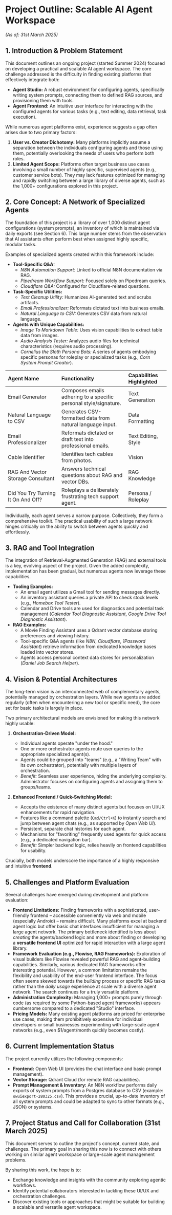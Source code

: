 # **Project Outline: Scalable AI Agent Workspace**

*(As of: 31st March 2025)*

## **1. Introduction & Problem Statement**

This document outlines an ongoing project (started Summer 2024) focused on developing a practical and scalable AI agent workspace. The core challenge addressed is the difficulty in finding existing platforms that effectively integrate both:

*   **Agent Studio:** A robust environment for configuring agents, specifically writing system prompts, connecting them to defined RAG sources, and provisioning them with tools.
*   **Agent Frontend:** An intuitive user interface for interacting with the configured agents for various tasks (e.g., text editing, data retrieval, task execution).

While numerous agent platforms exist, experience suggests a gap often arises due to two primary factors:

1.  **User vs. Creator Dichotomy:** Many platforms implicitly assume a separation between the individuals configuring agents and those using them, potentially overlooking the needs of users who perform both roles.
2.  **Limited Agent Scope:** Platforms often target business use cases involving a small number of highly specific, supervised agents (e.g., customer service bots). They may lack features optimized for managing and rapidly switching between a large library of diverse agents, such as the 1,000+ configurations explored in this project.

## **2. Core Concept: A Network of Specialized Agents**

The foundation of this project is a library of over 1,000 distinct agent configurations (system prompts), an inventory of which is maintained via daily exports (see Section 6). This large number stems from the observation that AI assistants often perform best when assigned highly specific, modular tasks.

Examples of specialized agents created within this framework include:

*   **Tool-Specific Q&A:**
    *   *N8N Automation Support:* Linked to official N8N documentation via RAG.
    *   *Pipedream Workflow Support:* Focused solely on Pipedream queries.
    *   *Cloudflare Q&A:* Configured for Cloudflare-related questions.
*   **Task-Specific Utilities:**
    *   *Text Cleanup Utility:* Humanizes AI-generated text and scrubs artifacts.
    *   *Email Professionalizer:* Reformats dictated text into business emails.
    *   *Natural Language to CSV:* Generates CSV data from natural language.
*   **Agents with Unique Capabilities:**
    *   *Image To Markdown Table:* Uses vision capabilities to extract table data from images.
    *   *Audio Analysis Tester:* Analyzes audio files for technical characteristics (requires audio processing).
    *   *Cornelius the Sloth Persona Bots:* A series of agents embodying specific personas for roleplay or specialized tasks (e.g., *Corn System Prompt Creator*).

| Agent Name                 | Functionality                                                    | Capabilities Highlighted |
| :------------------------- | :--------------------------------------------------------------- | :----------------------- |
| Email Generator            | Composes emails adhering to a specific personal style/signature. | Text Generation          |
| Natural Language to CSV    | Generates CSV-formatted data from natural language input.        | Data Formatting          |
| Email Professionalizer     | Reformats dictated or draft text into professional emails.       | Text Editing, Style      |
| Cable Identifier           | Identifies tech cables from photos.                              | Vision                   |
| RAG And Vector Storage Consultant | Answers technical questions about RAG and vector DBs.            | RAG Knowledge            |
| Did You Try Turning It On And Off? | Roleplays a deliberately frustrating tech support agent.         | Persona / Roleplay       |

Individually, each agent serves a narrow purpose. Collectively, they form a comprehensive toolkit. The practical usability of such a large network hinges critically on the ability to switch between agents quickly and effortlessly.

## **3. RAG and Tool Integration**

The integration of Retrieval-Augmented Generation (RAG) and external tools is a key, evolving aspect of the project. Given the added complexity, implementation has been gradual, but numerous agents now leverage these capabilities.

*   **Tooling Examples:**
    *   An email agent utilizes a Gmail tool for sending messages directly.
    *   An inventory assistant queries a private API to check stock levels (e.g., *Homebox Tool Tester*).
    *   Calendar and Drive tools are used for diagnostics and potential task management (*Calendar Tool Diagnostic Assistant*, *Google Drive Tool Diagnostic Assistant*).
*   **RAG Examples:**
    *   A Movie Finding Assistant uses a Qdrant vector database storing preferences and viewing history.
    *   Tool-specific Q&A agents (like *N8N*, *Cloudflare*, *1Password Assistant*) retrieve information from dedicated knowledge bases loaded into vector stores.
    *   Agents access personal context data stores for personalization (*Daniel Job Search Helper*).

## **4. Vision & Potential Architectures**

The long-term vision is an interconnected web of complementary agents, potentially managed by orchestration layers. While new agents are added regularly (often when encountering a new tool or specific need), the core set for basic tasks is largely in place.

Two primary architectural models are envisioned for making this network highly usable:

1.  **Orchestration-Driven Model:**
    *   Individual agents operate "under the hood."
    *   One or more orchestrator agents route user queries to the appropriate specialized agent(s).
    *   Agents could be grouped into "teams" (e.g., a "Writing Team" with its own orchestrator), potentially with multiple layers of orchestration.
    *   *Benefit:* Seamless user experience, hiding the underlying complexity. Administrator focuses on configuring agents and assigning them to groups/teams.

2.  **Enhanced Frontend / Quick-Switching Model:**
    *   Accepts the existence of many distinct agents but focuses on UI/UX enhancements for rapid navigation.
    *   Features like a command palette (`Cmd/Ctrl+K`) to instantly search and jump between agent chats (e.g., as supported by *Open Web UI*).
    *   Persistent, separate chat histories for each agent.
    *   Mechanisms for "favoriting" frequently used agents for quick access (e.g., a dedicated navigation bar).
    *   *Benefit:* Simpler backend logic, relies heavily on frontend capabilities for usability.

Crucially, both models underscore the importance of a highly responsive and intuitive **frontend**.

## **5. Challenges and Platform Evaluation**

Several challenges have emerged during development and platform evaluation:

*   **Frontend Limitations:** Finding frameworks with a sophisticated, user-friendly frontend – accessible conveniently via web and mobile (especially Android) – remains difficult. Many platforms excel at backend agent logic but offer basic chat interfaces insufficient for managing a large agent network. The primary bottleneck identified is less about *creating* the agents/backend logic and more about finding or developing a **versatile frontend UI** optimized for rapid interaction with a large agent library.
*   **Framework Evaluation (e.g., Flowise, RAG Frameworks):** Exploration of visual builders like Flowise revealed powerful RAG and agent-building capabilities. Similarly, various dedicated RAG frameworks offer interesting potential. However, a common limitation remains the flexibility and usability of the end-user frontend interface. The focus often seems skewed towards the *building* process or specific RAG tasks rather than the *daily usage* experience at scale with a diverse agent network. The search continues for a truly versatile platform.
*   **Administration Complexity:** Managing 1,000+ prompts purely through code (as required by some Python-based agent frameworks) appears cumbersome compared to a dedicated "Studio" interface.
*   **Pricing Models:** Many existing agent platforms are priced for enterprise use cases, making them prohibitively expensive for individual developers or small businesses experimenting with large-scale agent networks (e.g., even $1/agent/month quickly becomes costly).

## **6. Current Implementation Status**

The project currently utilizes the following components:

*   **Frontend:** Open Web UI (provides the chat interface and basic prompt management).
*   **Vector Storage:** Qdrant Cloud (for remote RAG capabilities).
*   **Prompt Management & Inventory:** An N8N workflow performs daily exports of system prompts from a Postgres database to CSV (example: `owuiexport-280325.csv`). This provides a crucial, up-to-date inventory of all system prompts and could be adapted to sync to other formats (e.g., JSON) or systems.

## **7. Project Status and Call for Collaboration (31st March 2025)**

This document serves to outline the project's concept, current state, and challenges. The primary goal in sharing this now is to connect with others working on similar agent workspace or large-scale agent management problems.

 

By sharing this work, the hope is to:

*   Exchange knowledge and insights with the community exploring agentic workflows.
*   Identify potential collaborators interested in tackling these UI/UX and orchestration challenges.
*   Discover existing tools or approaches that might be suitable for building a scalable and versatile agent workspace.